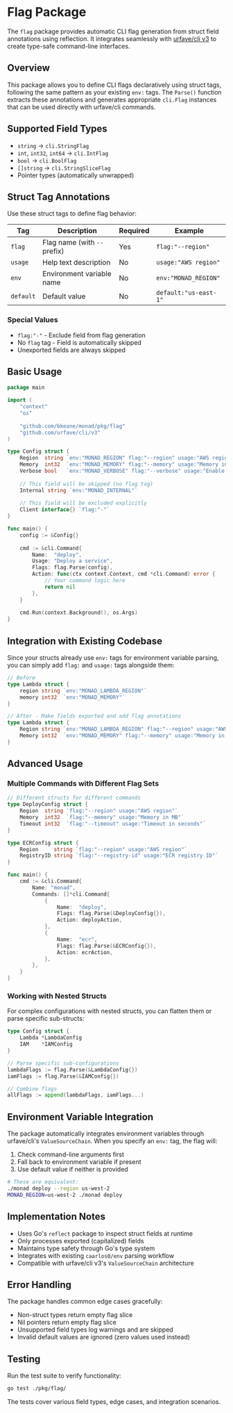 # Flag Package

The `flag` package provides automatic CLI flag generation from struct field annotations using reflection. It integrates seamlessly with [urfave/cli v3](https://github.com/urfave/cli) to create type-safe command-line interfaces.

## Overview

This package allows you to define CLI flags declaratively using struct tags, following the same pattern as your existing `env:` tags. The `Parse()` function extracts these annotations and generates appropriate `cli.Flag` instances that can be used directly with urfave/cli commands.

## Supported Field Types

- `string` → `cli.StringFlag`
- `int`, `int32`, `int64` → `cli.IntFlag`
- `bool` → `cli.BoolFlag`
- `[]string` → `cli.StringSliceFlag`
- Pointer types (automatically unwrapped)

## Struct Tag Annotations

Use these struct tags to define flag behavior:

| Tag | Description | Required | Example |
|-----|-------------|----------|---------|
| `flag` | Flag name (with `--` prefix) | Yes | `flag:"--region"` |
| `usage` | Help text description | No | `usage:"AWS region"` |
| `env` | Environment variable name | No | `env:"MONAD_REGION"` |
| `default` | Default value | No | `default:"us-east-1"` |

### Special Values

- `flag:"-"` - Exclude field from flag generation
- No `flag` tag - Field is automatically skipped
- Unexported fields are always skipped

## Basic Usage

```go
package main

import (
    "context"
    "os"
    
    "github.com/bkeane/monad/pkg/flag"
    "github.com/urfave/cli/v3"
)

type Config struct {
    Region  string `env:"MONAD_REGION" flag:"--region" usage:"AWS region" default:"us-east-1"`
    Memory  int32  `env:"MONAD_MEMORY" flag:"--memory" usage:"Memory in MB" default:"128"`
    Verbose bool   `env:"MONAD_VERBOSE" flag:"--verbose" usage:"Enable verbose logging"`
    
    // This field will be skipped (no flag tag)
    Internal string `env:"MONAD_INTERNAL"`
    
    // This field will be excluded explicitly
    Client interface{} `flag:"-"`
}

func main() {
    config := &Config{}
    
    cmd := &cli.Command{
        Name:  "deploy",
        Usage: "Deploy a service",
        Flags: flag.Parse(config),
        Action: func(ctx context.Context, cmd *cli.Command) error {
            // Your command logic here
            return nil
        },
    }
    
    cmd.Run(context.Background(), os.Args)
}
```

## Integration with Existing Codebase

Since your structs already use `env:` tags for environment variable parsing, you can simply add `flag:` and `usage:` tags alongside them:

```go
// Before
type Lambda struct {
    region string `env:"MONAD_LAMBDA_REGION"`
    memory int32  `env:"MONAD_MEMORY"`
}

// After - Make fields exported and add flag annotations
type Lambda struct {
    Region string `env:"MONAD_LAMBDA_REGION" flag:"--region" usage:"AWS region"`
    Memory int32  `env:"MONAD_MEMORY" flag:"--memory" usage:"Memory in MB" default:"128"`
}
```

## Advanced Usage

### Multiple Commands with Different Flag Sets

```go
// Different structs for different commands
type DeployConfig struct {
    Region  string `flag:"--region" usage:"AWS region"`
    Memory  int32  `flag:"--memory" usage:"Memory in MB"`
    Timeout int32  `flag:"--timeout" usage:"Timeout in seconds"`
}

type ECRConfig struct {
    Region     string `flag:"--region" usage:"AWS region"`
    RegistryID string `flag:"--registry-id" usage:"ECR registry ID"`
}

func main() {
    cmd := &cli.Command{
        Name: "monad",
        Commands: []*cli.Command{
            {
                Name:  "deploy",
                Flags: flag.Parse(&DeployConfig{}),
                Action: deployAction,
            },
            {
                Name:  "ecr",
                Flags: flag.Parse(&ECRConfig{}),
                Action: ecrAction,
            },
        },
    }
}
```

### Working with Nested Structs

For complex configurations with nested structs, you can flatten them or parse specific sub-structs:

```go
type Config struct {
    Lambda *LambdaConfig
    IAM    *IAMConfig
}

// Parse specific sub-configurations
lambdaFlags := flag.Parse(&LambdaConfig{})
iamFlags := flag.Parse(&IAMConfig{})

// Combine flags
allFlags := append(lambdaFlags, iamFlags...)
```

## Environment Variable Integration

The package automatically integrates environment variables through urfave/cli's `ValueSourceChain`. When you specify an `env:` tag, the flag will:

1. Check command-line arguments first
2. Fall back to environment variable if present
3. Use default value if neither is provided

```bash
# These are equivalent:
./monad deploy --region us-west-2
MONAD_REGION=us-west-2 ./monad deploy
```

## Implementation Notes

- Uses Go's `reflect` package to inspect struct fields at runtime
- Only processes exported (capitalized) fields
- Maintains type safety through Go's type system
- Integrates with existing `caarlos0/env` parsing workflow
- Compatible with urfave/cli v3's `ValueSourceChain` architecture

## Error Handling

The package handles common edge cases gracefully:

- Non-struct types return empty flag slice
- Nil pointers return empty flag slice
- Unsupported field types log warnings and are skipped
- Invalid default values are ignored (zero values used instead)

## Testing

Run the test suite to verify functionality:

```bash
go test ./pkg/flag/
```

The tests cover various field types, edge cases, and integration scenarios.